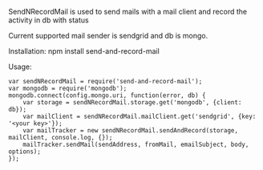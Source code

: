 SendNRecordMail is used to send mails with a mail client and record the activity in db with status

Current supported mail sender is sendgrid and db is mongo.

Installation:
npm install send-and-record-mail

Usage:

    var sendNRecordMail = require('send-and-record-mail');
    var mongodb = require('mongodb');
    mongodb.connect(config.mongo.uri, function(error, db) {
        var storage = sendNRecordMail.storage.get('mongodb', {client: db});
        var mailClient = sendNRecordMail.mailClient.get('sendgrid', {key: '<your key>'});
        var mailTracker = new sendNRecordMail.sendAndRecord(storage, mailClient, console.log, {});
        mailTracker.sendMail(sendAddress, fromMail, emailSubject, body, options); 
    });

